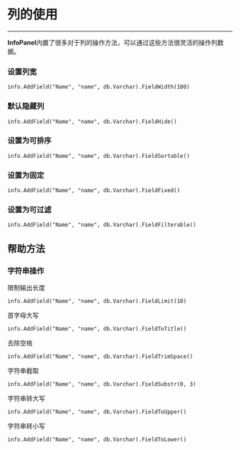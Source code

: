 # 列的使用
---

**InfoPanel**内置了很多对于列的操作方法，可以通过这些方法很灵活的操作列数据。

### 设置列宽

```
info.AddField("Name", "name", db.Varchar).FieldWidth(100)
```

### 默认隐藏列

```
info.AddField("Name", "name", db.Varchar).FieldHide()
```

### 设置为可排序

```
info.AddField("Name", "name", db.Varchar).FieldSortable()
```

### 设置为固定

```
info.AddField("Name", "name", db.Varchar).FieldFixed()
```

### 设置为可过滤

```
info.AddField("Name", "name", db.Varchar).FieldFilterable()
```

## 帮助方法

### 字符串操作

限制输出长度

```
info.AddField("Name", "name", db.Varchar).FieldLimit(10)
```

首字母大写

```
info.AddField("Name", "name", db.Varchar).FieldToTitle()
```

去除空格

```
info.AddField("Name", "name", db.Varchar).FieldTrimSpace()
```

字符串截取

```
info.AddField("Name", "name", db.Varchar).FieldSubstr(0, 3)
```

字符串转大写

```
info.AddField("Name", "name", db.Varchar).FieldToUpper()
```

字符串转小写

```
info.AddField("Name", "name", db.Varchar).FieldToLower()
```